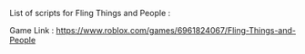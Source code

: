 List of scripts for Fling Things and People :

Game Link : https://www.roblox.com/games/6961824067/Fling-Things-and-People
